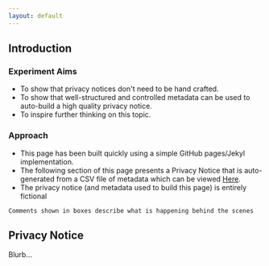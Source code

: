 ```yaml
---
layout: default
---
```


## Introduction

### Experiment Aims

* To show that privacy notices don't need to be hand crafted.
* To show that well-structured and controlled metadata can be used to auto-build a high quality privacy notice.
* To inspire further thinking on this topic.

### Approach
* This page has been built quickly using a simple GitHub pages/Jekyl implementation.
* The following section of this page presents a Privacy Notice that is auto-generated from a CSV file of metadata which can be viewed [Here](#).
* The privacy notice (and metadata used to build this page) is entirely fictional
```
Comments shown in boxes describe what is happening behind the scenes
```

## Privacy Notice

Blurb...

